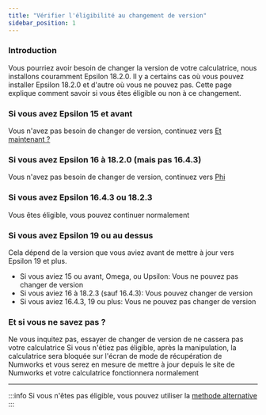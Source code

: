 ```yaml
---
title: "Vérifier l'éligibilité au changement de version"
sidebar_position: 1
---
```


### Introduction

Vous pourriez avoir besoin de changer la version de votre calculatrice, nous installons couramment Epsilon 18.2.0. Il y a certains cas où vous pouvez installer Epsilon 18.2.0 et d'autre où vous ne pouvez pas. Cette page explique comment savoir si vous êtes éligible ou non à ce changement.

### Si vous avez Epsilon 15 et avant

Vous n'avez pas besoin de changer de version, continuez vers [Et maintenant ?](/docs/n0110/n0110-unlocked)

### Si vous avez Epsilon 16 à 18.2.0 (mais pas 16.4.3)

Vous n'avez pas besoin de changer de version, continuez vers [Phi](/docs/n0110/phi)

### Si vous avez Epsilon 16.4.3 ou 18.2.3

Vous êtes éligible, vous pouvez continuer normalement

### Si vous avez Epsilon 19 ou au dessus

Cela dépend de la version que vous aviez avant de mettre à jour vers Epsilon 19 et plus.

- Si vous aviez 15 ou avant, Omega, ou Upsilon: Vous ne pouvez pas changer de version
- Si vous aviez 16 à 18.2.3 (sauf 16.4.3): Vous pouvez changer de version
- Si vous aviez 16.4.3, 19 ou plus: Vous ne pouvez pas changer de version

### Et si vous ne savez pas ?

Ne vous inquitez pas, essayer de changer de version de ne cassera pas votre calculatrice
Si vous n'étiez pas éligible, après la manipulation, la calculatrice sera bloquée sur l'écran de mode de récupération de Numworks et vous serez en mesure de mettre à jour depuis le site de Numworks et votre calculatrice fonctionnera normalement

---

:::info
Si vous n'êtes pas éligible, vous pouvez utiliser la [methode alternative](/docs/n0110/n0110-is-locked#alt-methods)
:::
